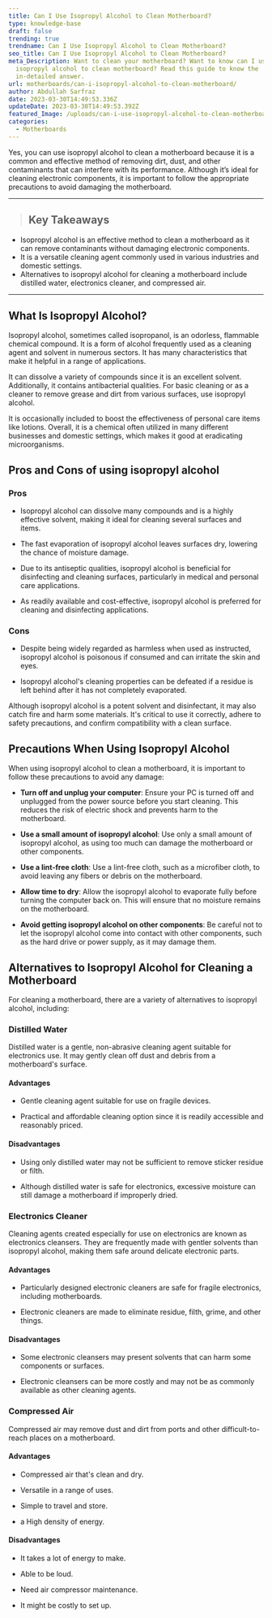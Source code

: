 ```yaml
---
title: Can I Use Isopropyl Alcohol to Clean Motherboard?
type: knowledge-base
draft: false
trending: true
trendname: Can I Use Isopropyl Alcohol to Clean Motherboard?
seo_title: Can I Use Isopropyl Alcohol to Clean Motherboard?
meta_Description: Want to clean your motherboard? Want to know can I use
  isopropyl alcohol to clean motherboard? Read this guide to know the
  in-detailed answer.
url: motherboards/can-i-isopropyl-alcohol-to-clean-motherboard/
author: Abdullah Sarfraz
date: 2023-03-30T14:49:53.336Z
updateDate: 2023-03-30T14:49:53.392Z
featured_Image: /uploads/can-i-use-isopropyl-alcohol-to-clean-motherboard.webp
categories:
  - Motherboards
---
```

Yes, you can use isopropyl alcohol to clean a motherboard because it is a common and effective method of removing dirt, dust, and other contaminants that can interfere with its performance. Although it’s ideal for cleaning electronic components, it is important to follow the appropriate precautions to avoid damaging the motherboard.

- - -

> ## Key Takeaways

* Isopropyl alcohol is an effective method to clean a motherboard as it can remove contaminants without damaging electronic components.
* It is a versatile cleaning agent commonly used in various industries and domestic settings.
* Alternatives to isopropyl alcohol for cleaning a motherboard include distilled water, electronics cleaner, and compressed air.

- - -

## What Is Isopropyl Alcohol?

Isopropyl alcohol, sometimes called isopropanol, is an odorless, flammable chemical compound. It is a form of alcohol frequently used as a cleaning agent and solvent in numerous sectors. It has many characteristics that make it helpful in a range of applications.

It can dissolve a variety of compounds since it is an excellent solvent. Additionally, it contains antibacterial qualities. For basic cleaning or as a cleaner to remove grease and dirt from various surfaces, use isopropyl alcohol.

It is occasionally included to boost the effectiveness of personal care items like lotions. Overall, it is a chemical often utilized in many different businesses and domestic settings, which makes it good at eradicating microorganisms.

## Pros and Cons of using isopropyl alcohol

### Pros

* Isopropyl alcohol can dissolve many compounds and is a highly effective solvent, making it ideal for cleaning several surfaces and items.


* The fast evaporation of isopropyl alcohol leaves surfaces dry, lowering the chance of moisture damage.


* Due to its antiseptic qualities, isopropyl alcohol is beneficial for disinfecting and cleaning surfaces, particularly in medical and personal care applications.


* As readily available and cost-effective, isopropyl alcohol is preferred for cleaning and disinfecting applications.

### Cons

* Despite being widely regarded as harmless when used as instructed, isopropyl alcohol is poisonous if consumed and can irritate the skin and eyes.


* Isopropyl alcohol's cleaning properties can be defeated if a residue is left behind after it has not completely evaporated.

Although isopropyl alcohol is a potent solvent and disinfectant, it may also catch fire and harm some materials. It's critical to use it correctly, adhere to safety precautions, and confirm compatibility with a clean surface.

## Precautions When Using Isopropyl Alcohol

When using isopropyl alcohol to clean a motherboard, it is important to follow these precautions to avoid any damage:

* **Turn off and unplug your computer**: Ensure your PC is turned off and unplugged from the power source before you start cleaning. This reduces the risk of electric shock and prevents harm to the motherboard.


* **Use a small amount of isopropyl alcohol**: Use only a small amount of isopropyl alcohol, as using too much can damage the motherboard or other components.


* **Use a lint-free cloth**: Use a lint-free cloth, such as a microfiber cloth, to avoid leaving any fibers or debris on the motherboard.


* **Allow time to dry**: Allow the isopropyl alcohol to evaporate fully before turning the computer back on. This will ensure that no moisture remains on the motherboard.


* **Avoid getting isopropyl alcohol on other components**: Be careful not to let the isopropyl alcohol come into contact with other components, such as the hard drive or power supply, as it may damage them.

## Alternatives to Isopropyl Alcohol for Cleaning a Motherboard

For cleaning a motherboard, there are a variety of alternatives to isopropyl alcohol, including:

### Distilled Water

Distilled water is a gentle, non-abrasive cleaning agent suitable for electronics use. It may gently clean off dust and debris from a motherboard's surface.

#### Advantages

* Gentle cleaning agent suitable for use on fragile devices.


* Practical and affordable cleaning option since it is readily accessible and reasonably priced. 

#### Disadvantages

* Using only distilled water may not be sufficient to remove sticker residue or filth.


* Although distilled water is safe for electronics, excessive moisture can still damage a motherboard if improperly dried.

### Electronics Cleaner

Cleaning agents created especially for use on electronics are known as electronics cleansers. They are frequently made with gentler solvents than isopropyl alcohol, making them safe around delicate electronic parts.

#### Advantages

* Particularly designed electronic cleaners are safe for fragile electronics, including motherboards.


* Electronic cleaners are made to eliminate residue, filth, grime, and other things.

#### Disadvantages

* Some electronic cleansers may present solvents that can harm some components or surfaces.


* Electronic cleansers can be more costly and may not be as commonly available as other cleaning agents.

### Compressed Air 

Compressed air may remove dust and dirt from ports and other difficult-to-reach places on a motherboard.

#### Advantages

* Compressed air that's clean and dry.


* Versatile in a range of uses.


* Simple to travel and store.


* a High density of energy.

#### Disadvantages

* It takes a lot of energy to make.


* Able to be loud.


* Need air compressor maintenance.


* It might be costly to set up.